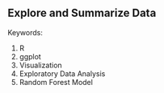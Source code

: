 ## Explore and Summarize Data
Keywords:
  1. R
  2. ggplot
  3. Visualization
  4. Exploratory Data Analysis
  5. Random Forest Model

